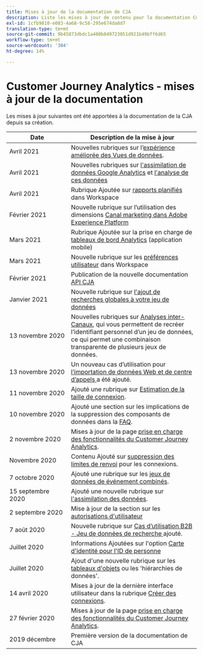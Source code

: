 ```yaml
---
title: Mises à jour de la documentation de CJA
description: Liste les mises à jour de contenu pour la documentation Customer Journey Analytics définie depuis décembre 2019.
exl-id: 1cfb9810-e083-4a68-9c58-295e674da8d7
translation-type: tm+mt
source-git-commit: 9b45873dbdc1a400b849723051d921b49bff6d65
workflow-type: tm+mt
source-wordcount: '304'
ht-degree: 14%

---
```


# Customer Journey Analytics - mises à jour de la documentation

Les mises à jour suivantes ont été apportées à la documentation de la CJA depuis sa création.

| Date | Description de la mise à jour |
| --- | --- |
| Avril 2021 | Nouvelles rubriques sur l’[expérience améliorée des Vues de données](/help/data-views/data-views.md). |
| Avril 2021 | Nouvelles rubriques sur [l&#39;assimilation de données Google Analytics](/help/use-cases/ga-to-cja.md) et [l&#39;analyse de ces données](/help/use-cases/ga-to-cja-reporting.md) |
| Avril 2021 | Rubrique Ajoutée sur [rapports planifiés](/help/analysis-workspace/curate-share/t-schedule-report.md) dans Workspace |
| Février 2021 | Nouvelle rubrique sur l’utilisation des dimensions [Canal marketing dans Adobe Experience Platform](/help/use-cases/marketing-channels.md) |
| Mars 2021 | Rubrique Ajoutée sur la prise en charge de [tableaux de bord Analytics](/help/mobile-app/home.md) (application mobile) |
| Mars 2021 | Nouvelle rubrique sur les [préférences utilisateur](/help/analysis-workspace/user-preferences.md) dans Workspace |
| Février 2021 | Publication de la nouvelle documentation [API CJA](https://www.adobe.io/cja-apis/docs/) |
| Janvier 2021 | Nouvelle rubrique sur [l&#39;ajout de recherches globales à votre jeu de données](/help/use-cases/global-lookups.md) |
| 13 novembre 2020 | Nouvelles rubriques sur [Analyses inter-Canaux](/help/connections/cca/overview.md), qui vous permettent de recréer l’identifiant personnel d’un jeu de données, ce qui permet une combinaison transparente de plusieurs jeux de données. |
| 13 novembre 2020 | Un nouveau cas d’utilisation pour [l’importation de données Web et de centre d’appels ](/help/use-cases/call-center.md) a été ajouté. |
| 11 novembre 2020 | Ajouté une rubrique sur [Estimation de la taille de connexion](/help/connections/estimate-connection-size.md). |
| 10 novembre 2020 | Ajouté une section sur les implications de la suppression des composants de données dans la [FAQ](/help/getting-started/cja-faq.md). |
| 2 novembre 2020 | Mises à jour de la page [prise en charge des fonctionnalités du Customer Journey Analytics](/help/getting-started/cja-aa.md). |
| Novembre 2020 | Contenu Ajouté sur [suppression des limites de renvoi](https://experienceleague.adobe.com/docs/analytics-platform/using/cja-connections/create-connection.html?lang=en#backfill-historical-data) pour les connexions. |
| 7 octobre 2020 | Ajouté une rubrique sur les [jeux de données de événement combinés](/help/connections/combined-dataset.md). |
| 15 septembre 2020 | Ajouté une nouvelle rubrique sur [l&#39;assimilation des données](/help/use-cases/data-ingestion.md). |
| 2 septembre 2020 | Mise à jour de la section sur les [autorisations d&#39;utilisateur](https://docs.adobe.com/content/help/fr-FR/analytics-platform/using/cja-overview/cja-overview.html#user-access-permissions) |
| 7 août 2020 | Nouvelle rubrique sur [Cas d’utilisation B2B - Jeu de données de recherche ](/help/use-cases/b2b.md) ajouté. |
| Juillet 2020 | Informations Ajoutées sur l&#39;option [Carte d&#39;identité pour l&#39;ID de personne](https://docs.adobe.com/content/help/fr-FR/analytics-platform/using/cja-connections/create-connection.html#use-identity-map-as-a-person-id) |
| Juillet 2020 | Ajout d&#39;une nouvelle rubrique sur les [tableaux d&#39;objets](/help/use-cases/object-arrays.md) ou les &#39;hiérarchies de données&#39;. |
| 14 avril 2020 | Mises à jour de la dernière interface utilisateur dans la rubrique [Créer des connexions](/help/connections/create-connection.md). |
| 27 février 2020 | Mises à jour de la page [prise en charge des fonctionnalités du Customer Journey Analytics](/help/getting-started/cja-aa.md). |
| 2019 décembre | Première version de la documentation de CJA |
